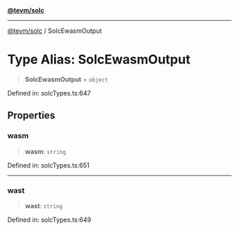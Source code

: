 [**@tevm/solc**](../README.md)

***

[@tevm/solc](../globals.md) / SolcEwasmOutput

# Type Alias: SolcEwasmOutput

> **SolcEwasmOutput** = `object`

Defined in: solcTypes.ts:647

## Properties

### wasm

> **wasm**: `string`

Defined in: solcTypes.ts:651

***

### wast

> **wast**: `string`

Defined in: solcTypes.ts:649
